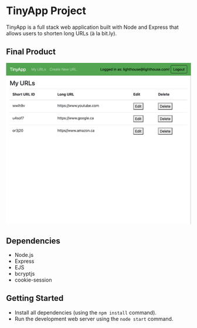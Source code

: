 # TinyApp Project

TinyApp is a full stack web application built with Node and Express that allows users to shorten long URLs (à la bit.ly).

## Final Product

!["List of all URLs belonging to the user"](https://github.com/superduperhenry/tinyapp/blob/main/docs/urls-page.png)

## Dependencies

- Node.js
- Express
- EJS
- bcryptjs
- cookie-session

## Getting Started

- Install all dependencies (using the `npm install` command).
- Run the development web server using the `node start` command.
